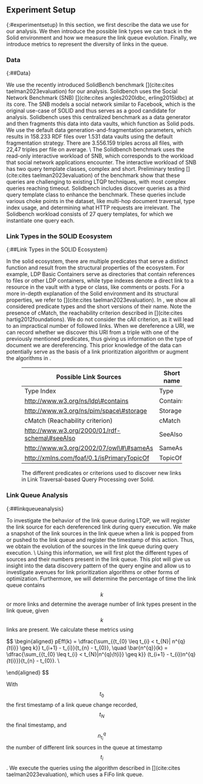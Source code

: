 ## Experiment Setup
{:#experimentsetup}
In this section, we first describe the data we use for our analysis.
We then introduce the possible link types we can track in the Solid environment and how we measure the link queue evolution.
Finally, we introduce metrics to represent the diversity of links in the queue. 

### Data
{:##Data}

We use the recently introduced SolidBench benchmark [](cite:cites taelman2023evaluation) for our analysis. 
Solidbench uses the Social Network Benchmark (SNB) [](cite:cites angles2020ldbc, erling2015ldbc) at its core. 
The SNB models a social network similar to Facebook, which is the original use-case of SOLID and thus serves as a good candidate for analysis. 
Solidbench uses this centralized benchmark as a data generator and then fragments this data into data vaults, which function as Solid pods. 
We use the default data generation-and-fragmentation parameters, which results in 158.233 RDF files over 1.531 data vaults using the default fragmentation strategy.
There are 3.556.159 triples across all files, with 22,47 triples per file on average. \\
The Solidbench benchmark uses the read-only interactive workload of SNB, which corresponds to the workload that social network applications encounter. 
The interactive workload of SNB has two query template classes, complex and short. 
Preliminary testing [](cite:cites taelman2023evaluation) of the benchmark show that these queries are challenging to existing LTQP techniques, with most complex queries reaching timeout. 
Solidbench includes discover queries as a third query template class to enhance the benchmark.
These queries include various choke points in the dataset, like multi-hop document traversal, type index usage, and determining what HTTP requests are irrelevant. 
The Solidbench workload consists of 27 query templates, for which we instantiate one query each. 

### Link Types in the SOLID Ecosystem
{:##Link Types in the SOLID Ecosystem}

In the solid ecosystem, there are multiple predicates that serve a distinct function and result from the structural properties of the ecosystem. 
For example, LDP Basic Containers serve as directories that contain references to files or other LDP containers, while type indexes denote a direct link to a resource in the vault with a type or class, like comments or posts.
For a more in-depth explanation of the Solid environment and its structural properties, we refer to [](cite:cites taelman2023evaluation). 
In [](#tab:priorities), we show all considered predicate types and the short versions of their name. 
Note the presence of cMatch, the reachability criterion described in [](cite:cites hartig2012foundations).
We do not consider the cAll criterion, as it will lead to an impractical number of followed links. 
When we dereference a URI, we can record whether we discover this URI from a triple with one of the previously mentioned predicates, thus giving us information on the type of document we are dereferencing. 
This prior knowledge of the data can potentially serve as the basis of a link prioritization algorithm or augment the algorithms in [](#relatedwork).

<figure id="tab:priorities" class="table" markdown="1">

| Possible Link Sources                         | Short name |
|-----------------------------------------------|------------|
| Type Index                                    | Type       |
| http://www.w3.org/ns/ldp\#contains            | Contains   |
| http://www.w3.org/ns/pim/space\#storage       | Storage    |
| cMatch (Reachability criterion)               | cMatch     |
| http://www.w3.org/2000/01/rdf-schema\#seeAlso | SeeAlso    |
| http://www.w3.org/2002/07/owl\#\#sameAs       | SameAs     |
| http://xmlns.com/foaf/0.1/isPrimaryTopicOf    | TopicOf    |

<figcaption markdown="block">
The different predicates or criterions used to discover new links in Link Traversal-based Query Processing over Solid.
</figcaption>
</figure>

### Link Queue Analysis
{:##linkqueueanalysis}

To investigate the behavior of the link queue during LTQP, we will register the link source for each dereferenced link during query execution. 
We make a snapshot of the link sources in the link queue when a link is popped from or pushed to the link queue and register the timestamp of this action. 
Thus, we obtain the evolution of the sources in the link queue during query execution. \\
Using this information, we will first plot the different types of sources and their numbers present in the link queue. 
This plot will give us insight into the data discovery pattern of the query engine and allow us to investigate avenues for link prioritization algorithms or other forms of optimization. 
Furthermore, we will determine the percentage of time the link queue contains $$k$$ or more links and determine the average number of link types present in the link queue, given $$k$$ links are present.
We calculate these metrics using

$$
\begin{aligned}
    pEff(k) = \dfrac{\sum_{\{t_{0} \leq t_{i} < t_{N}| n^{q}_{t_{i}} \geq k\}} t_{i+1} - t_{i}}{t_{n} - t_{0}}, \quad 
    \bar{n^{q}}(k) = \dfrac{\sum_{\{t_{0} \leq t_{i} < t_{N}|n^{q}_{t_{i}} \geq k\}} (t_{i+1} - t_{i})n^{q}_{t_{i}}}{t_{n} - t_{0}}. \\

\end{aligned}
$$

With $$t_{0}$$ the first timestamp of a link queue change recorded, $$t_{N}$$ the final timestamp, and $$n^{q}_{t_{i}}$$ the number of different link sources in the queue at timestamp $$t_{i}$$.
We execute the queries using the algorithm described in [](cite:cites taelman2023evaluation), which uses a FiFo link queue. 